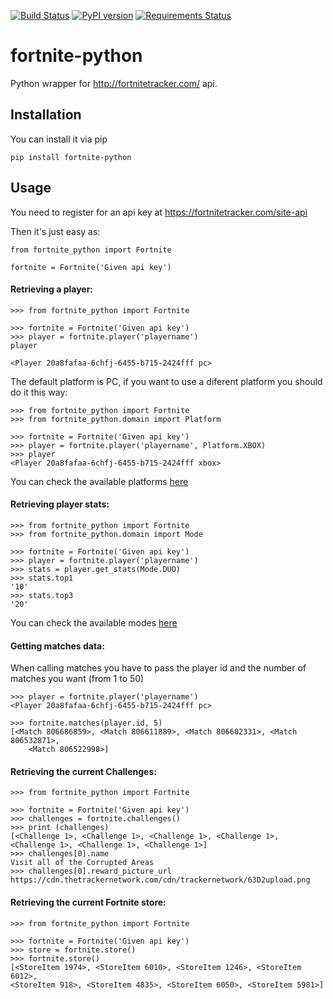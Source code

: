 [![Build Status](https://travis-ci.org/xcodinas/fortnite-python.svg?branch=master)](https://travis-ci.org/xcodinas/fortnite-python)
[![PyPI version](https://badge.fury.io/py/fortnite-python.svg)](https://badge.fury.io/py/fortnite-python)
[![Requirements Status](https://requires.io/github/xcodinas/fortnite-python/requirements.svg?branch=master)](https://requires.io/github/xcodinas/fortnite-python/requirements/?branch=master)

# fortnite-python
Python wrapper for http://fortnitetracker.com/ api.

## Installation

You can install it via pip

```
pip install fortnite-python
```


## Usage

You need to register for an api key at https://fortnitetracker.com/site-api

Then it's just easy as:

```
from fortnite_python import Fortnite

fortnite = Fortnite('Given api key')
```


#### Retrieving a player:

```
>>> from fortnite_python import Fortnite

>>> fortnite = Fortnite('Given api key')
>>> player = fortnite.player('playername')
player

<Player 20a8fafaa-6chfj-6455-b715-2424fff pc>
```

The default platform is PC, if you want to use a diferent platform you should
do it this way:

```
>>> from fortnite_python import Fortnite
>>> from fortnite_python.domain import Platform

>>> fortnite = Fortnite('Given api key')
>>> player = fortnite.player('playername', Platform.XBOX)
>>> player
<Player 20a8fafaa-6chfj-6455-b715-2424fff xbox>
```

You can check the available platforms [here](https://github.com/xcodinas/fortnite-python/blob/master/fortnite_python/domain.py#L4)


#### Retrieving player stats:


```
>>> from fortnite_python import Fortnite
>>> from fortnite_python.domain import Mode

>>> fortnite = Fortnite('Given api key')
>>> player = fortnite.player('playername')
>>> stats = player.get_stats(Mode.DUO)
>>> stats.top1
'10'
>>> stats.top3
'20'
```

You can check the available modes [here](https://github.com/xcodinas/fortnite-python/blob/master/fortnite_python/domain.py#L10)


#### Getting matches data:

When calling matches you have to pass the player id and the number of matches
you want (from 1 to 50)

```
>>> player = fortnite.player('playername')
<Player 20a8fafaa-6chfj-6455-b715-2424fff pc>

>>> fortnite.matches(player.id, 5)
[<Match 806686859>, <Match 806611889>, <Match 806602331>, <Match 806532871>,
    <Match 806522998>]
```


#### Retrieving the current Challenges:

```
>>> from fortnite_python import Fortnite

>>> fortnite = Fortnite('Given api key')
>>> challenges = fortnite.challenges()
>>> print (challenges)
[<Challenge 1>, <Challenge 1>, <Challenge 1>, <Challenge 1>, <Challenge 1>, <Challenge 1>, <Challenge 1>]
>>> challenges[0].name
Visit all of the Corrupted Areas
>>> challenges[0].reward_picture_url
https://cdn.thetrackernetwork.com/cdn/trackernetwork/63D2upload.png
```

#### Retrieving the current Fortnite store:

```
>>> from fortnite_python import Fortnite

>>> fortnite = Fortnite('Given api key')
>>> store = fortnite.store()
>>> fortnite.store()
[<StoreItem 1974>, <StoreItem 6010>, <StoreItem 1246>, <StoreItem 6012>,
<StoreItem 918>, <StoreItem 4835>, <StoreItem 6050>, <StoreItem 5981>]
```
